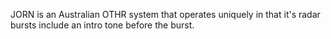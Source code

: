 JORN is an Australian OTHR system that operates uniquely in that it's radar bursts include an intro tone before the burst.